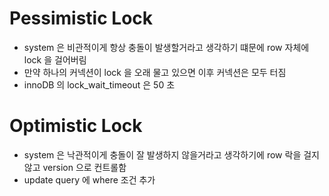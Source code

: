 # Pessimistic Lock

- system 은 비관적이게 항상 충돌이 발생할거라고 생각하기 떄문에 row 자체에 lock 을 걸어버림
- 만약 하나의 커넥션이 lock 을 오래 물고 있으면 이후 커넥션은 모두 터짐
- innoDB 의 lock_wait_timeout 은 50 초

# Optimistic Lock

- system 은 낙관적이게 충돌이 잘 발생하지 않을거라고 생각하기에 row 락을 걸지 않고 version 으로 컨트롤함
- update query 에 where 조건 추가
